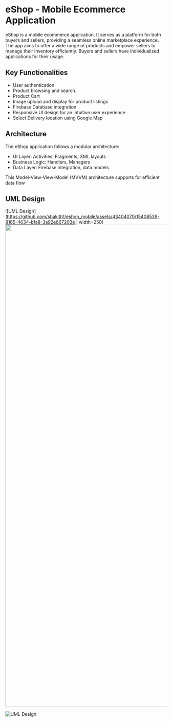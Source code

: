 
# eShop - Mobile Ecommerce Application

eShop is a mobile ecommerce application. It serves as a platform for both buyers and sellers, providing a seamless online marketplace experience.  The app aims to offer a wide range of products and empower 
sellers to manage their inventory efficiently.
Buyers and sellers have individualized applications for their 
usage.



## Key Functionalities

- User authentication 
- Product browsing and search.
- Product Cart
- Image upload and display for product listings
- Firebase Database integration 
- Responsive UI design for an intuitive user experience
- Select Delivery location using Google Map


## Architecture

The eShop application follows a modular architecture:
- UI Layer: Activities, Fragments, XML layouts
- Business Logic: Handlers, Managers
- Data Layer: Firebase integration, data models

This Model-View-View-Model (MVVM) architecture supports for efficient data flow
## UML Design

![UML Design](https://github.com/shakith1/eshop_mobile/assets/43404070/15408539-8165-4634-bfa8-3a92e667203e | width=250)
<img src="[UML](https://github.com/shakith1/eshop_mobile/assets/43404070/9e558687-c812-41d5-b5b5-6ad7a4c01840)" width="800" height="1500">

![UML Design](https://github.com/shakith1/eshop_mobile/assets/43404070/9e558687-c812-41d5-b5b5-6ad7a4c01840)
